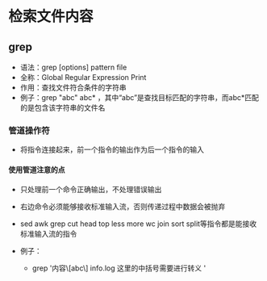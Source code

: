 # 检索文件内容

## grep

* 语法：grep \[options\] pattern file
* 全称：Global Regular Expression Print
* 作用：查找文件符合条件的字符串
* 例子：grep "abc" abc\* ，其中“abc”是查找目标匹配的字符串，而abc\*匹配的是包含该字符串的文件名

### 管道操作符

* 将指令连接起来，前一个指令的输出作为后一个指令的输入

#### 使用管道注意的点

* 只处理前一个命令正确输出，不处理错误输出
* 右边命令必须能够接收标准输入流，否则传递过程中数据会被抛弃
* sed awk grep cut head top less more wc join sort split等指令都是能接收标准输入流的指令

* 例子：

  * grep '内容\\[abc\\] info.log 这里的中括号需要进行转义 '



